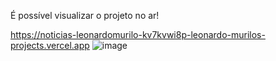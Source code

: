 É possível visualizar o projeto no ar!

https://noticias-leonardomurilo-kv7kvwi8p-leonardo-murilos-projects.vercel.app
![image](https://github.com/user-attachments/assets/fd928f9a-5621-45eb-bf82-924716574b95)


